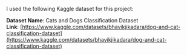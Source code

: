 
I used the following Kaggle dataset for this project:

**Dataset Name**: Cats and Dogs Classification Dataset  
**Link**: [https://www.kaggle.com/datasets/bhavikjikadara/dog-and-cat-classification-dataset](https://www.kaggle.com/datasets/bhavikjikadara/dog-and-cat-classification-dataset)
